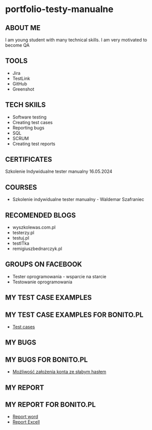 # portfolio-testy-manualne
## ABOUT ME
I am young student with many technical skills. I am very motivated to become QA
## TOOLS
* Jira
* TestLink
* GitHub
* Greenshot
## TECH SKIILS
* Software testing
* Creating test cases
* Reporting bugs
* SQL
* SCRUM
* Creating test reports
## CERTIFICATES
Szkolenie Indywidualne tester manualny 16.05.2024
## COURSES
* Szkolenie indywidualne tester manualny - Waldemar Szafraniec
## RECOMENDED BLOGS
* wyszkolewas.com.pl
* testerzy.pl
* testuj.pl
* testITka
* remigiuszbednarczyk.pl
## GROUPS ON FACEBOOK
* Tester oprogramowania - wsparcie na starcie
* Testowanie oprogramowania
## MY TEST CASE EXAMPLES
## MY TEST CASE EXAMPLES FOR BONITO.PL
* [Test cases](https://drive.google.com/file/d/1n-xczCBmHmCEgBv7Ne_DeJbsL05kDkJn/view?usp=sharing)
## MY BUGS
## MY BUGS FOR BONITO.PL
* [Możliwość założenia konta ze słabym hasłem](https://drive.google.com/file/d/11zl46ut7MxNjaYOvgkm4QwhuLxO-eu5B/view?usp=sharing)

## MY REPORT
## MY REPORT FOR BONITO.PL
* [Report word](https://docs.google.com/document/d/1DKqQ3i6LvaYCRF4WHanxaEADwATbgwGN/edit?usp=sharing&ouid=108107165198134622717&rtpof=true&sd=true)
* [Report Excell](https://docs.google.com/spreadsheets/d/1nBQFqdU2GAJkSy_3MOZe2_B0oD89nmWv/edit?usp=sharing&ouid=108107165198134622717&rtpof=true&sd=true)
